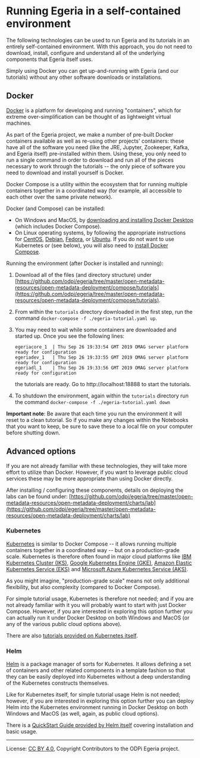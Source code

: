<!-- SPDX-License-Identifier: CC-BY-4.0 -->
<!-- Copyright Contributors to the ODPi Egeria project. -->

# Running Egeria in a self-contained environment

The following technologies can be used to run Egeria and its tutorials in an entirely self-contained environment.
With this approach, you do not need to download, install, configure and understand all of the underlying components
that Egeria itself uses.

Simply using Docker you can get up-and-running with Egeria (and our tutorials) without any other software downloads
or installations.

## Docker

[Docker](https://www.docker.com) is a platform for developing and running "containers", which for extreme
over-simplification can be thought of as lightweight virtual machines.

As part of the Egeria project, we make a number of pre-built Docker containers available as well as re-using
other projects' containers: these have all of the software you need (like the JRE, Jupyter, Zookeeper, Kafka, and
Egeria itself) pre-installed within them. Using these, you only need to run a single command in order to download
and run all of the pieces necessary to work through the tutorials -- the only piece of software you need to download
and install yourself is Docker.

Docker Compose is a utility within the ecosystem that for running multiple containers together in a coordinated
way (for example, all accessible to each other over the same private network).

Docker (and Compose) can be installed:

- On Windows and MacOS, by [downloading and installing Docker Desktop](https://hub.docker.com/?overlay=onboarding)
(which includes Docker Compose).
- On Linux operating systems, by following the appropriate instructions for [CentOS](https://docs.docker.com/v17.12/install/linux/docker-ce/centos/),
[Debian](https://docs.docker.com/v17.12/install/linux/docker-ce/debian/), [Fedora](https://docs.docker.com/v17.12/install/linux/docker-ce/fedora/),
or [Ubuntu](https://docs.docker.com/v17.12/install/linux/docker-ce/ubuntu/). If you do not want to use Kubernetes or
(see below), you will also need to [install Docker Compose](https://github.com/docker/compose/releases).

Running the environment (after Docker is installed and running):

1. Download all of the files (and directory structure) under
[https://github.com/odpi/egeria/tree/master/open-metadata-resources/open-metadata-deployment/compose/tutorials](https://github.com/odpi/egeria/tree/master/open-metadata-resources/open-metadata-deployment/compose/tutorials).

1. From within the `tutorials` directory downloaded in the first step, run the command
`docker-compose -f ./egeria-tutorial.yaml up`.

1. You may need to wait while some containers are downloaded and started up. Once you see the following lines:

    ```text
    egeriacore_1  | Thu Sep 26 19:33:54 GMT 2019 OMAG server platform ready for configuration
    egeriadev_1   | Thu Sep 26 19:33:55 GMT 2019 OMAG server platform ready for configuration
    egeriadl_1    | Thu Sep 26 19:33:56 GMT 2019 OMAG server platform ready for configuration
    ```

    the tutorials are ready. Go to http://localhost:18888 to start the tutorials.

1. To shutdown the environment, again within the `tutorials` directory run the command
`docker-compose -f ./egeria-tutorial.yaml down`

**Important note**: Be aware that each time you run the environment it will reset to a clean tutorial. So if you make
any changes within the Notebooks that you want to keep, be sure to save these to a local file on your computer before
shutting down.

## Advanced options

If you are not already familiar with these technologies, they will take more effort to utilize than Docker. However, if
you want to leverage public cloud services these may be more appropriate than using Docker directly.

After installing / configuring these components, details on deploying the labs can be found under:
[https://github.com/odpi/egeria/tree/master/open-metadata-resources/open-metadata-deployment/charts/lab](https://github.com/odpi/egeria/tree/master/open-metadata-resources/open-metadata-deployment/charts/lab)

### Kubernetes

[Kubernetes](https://kubernetes.io) is similar to Docker Compose -- it allows running multiple containers together in
a coordinated way -- but on a production-grade scale. Kubernetes is therefore often found in major cloud platforms like
[IBM Kubernetes Cluster (IKS)](https://cloud.ibm.com/kubernetes/catalog/cluster), [Google Kubernetes Engine (GKE)](https://cloud.google.com/kubernetes-engine/),
 [Amazon Elastic Kubernetes Service (EKS)](https://aws.amazon.com/eks/) and [Microsoft Azure Kubernetes Service (AKS)](https://azure.microsoft.com/services/kubernetes-service).

As you might imagine, "production-grade scale" means not only additional flexibility, but also complexity (compared to
Docker Compose).

For simple tutorial usage, Kubernetes is therefore not needed; and if you are not already familiar with it you will
probably want to start with just Docker Compose. However, if you are interested in exploring this option further you
can actually run it under Docker Desktop on both Windows and MacOS (or any of the various public cloud options above).

There are also [tutorials provided on Kubernetes itself](https://kubernetes.io/docs/tutorials/kubernetes-basics/).

### Helm

[Helm](https://helm.sh) is a package manager of sorts for Kubernetes. It allows defining a set of containers and other
related components in a template fashion so that they can be easily deployed into Kubernetes without a deep
understanding of the Kubernetes constructs themselves.

Like for Kubernetes itself, for simple tutorial usage Helm is not needed; however, if you are interested in exploring
this option further you can deploy Helm into the Kubernetes environment running in Docker Desktop on both Windows and
MacOS (as well, again, as public cloud options).

There is a [QuickStart Guide provided by Helm itself](https://helm.sh/docs/using_helm/#quickstart) covering
installation and basic usage.


----
License: [CC BY 4.0](https://creativecommons.org/licenses/by/4.0/),
Copyright Contributors to the ODPi Egeria project.
